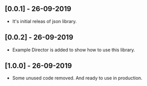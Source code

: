 ## [0.0.1] - 26-09-2019

* It's initial releas of json library.

## [0.0.2] - 26-09-2019

* Example Director is added to show how to use this library.
## [1.0.0] - 26-09-2019

* Some unused code removed. And ready to use in production.
